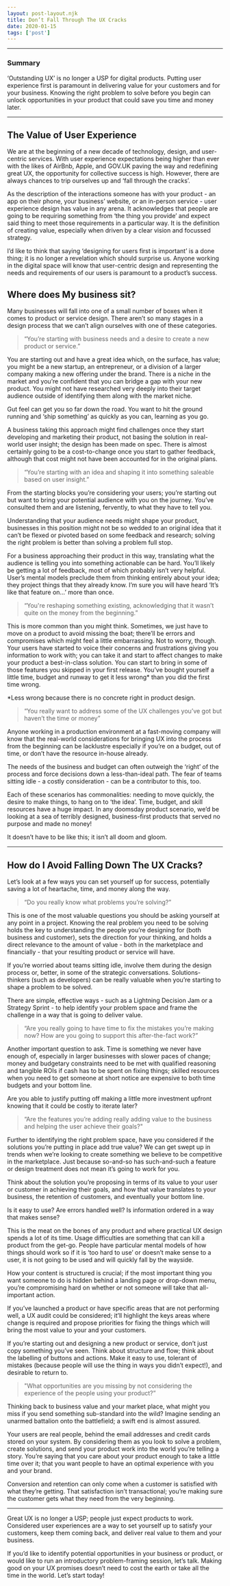 ```yaml
---
layout: post-layout.njk 
title: Don’t Fall Through The UX Cracks
date: 2020-01-15
tags: ['post']
---
```


*****

### Summary
<!-- Excerpt Start -->
‘Outstanding UX’ is no longer a USP for digital products. Putting user experience first is paramount in delivering value for your customers and for your business. Knowing the right problem to solve before you begin can unlock opportunities in your product that could save you time and money later. <!-- Excerpt End -->

*****

## The Value of User Experience

We are at the beginning of a new decade of technology, design, and user-centric services. With user experience expectations being higher than ever with the likes of AirBnb, Apple, and GOV.UK paving the way and redefining great UX, the opportunity for collective success is high. However, there are always chances to trip ourselves up and ‘fall through the cracks’.

As the description of the interactions someone has with your product - an app on their phone, your business’ website, or an in-person service - user experience design has value in any arena. It acknowledges that people are going to be requiring something from ‘the thing you provide’ and expect said thing to meet those requirements in a particular way. It is the definition of creating value, especially when driven by a clear vision and focussed strategy.

I’d like to think that saying ‘designing for users first is important’ is a done thing; it is no longer a revelation which should surprise us. Anyone working in the digital space will know that user-centric design and representing the needs and requirements of our users is paramount to a product’s success.

## Where does My business sit?

Many businesses will fall into one of a small number of boxes when it comes to product or service design. There aren’t so many stages in a design process that we can’t align ourselves with one of these categories.

> “You’re starting with business needs and a desire to create a new product or service.”

You are starting out and have a great idea which, on the surface, has value; you might be a new startup, an entrepreneur, or a division of a larger company making a new offering under the brand. There is a niche in the market and you’re confident that you can bridge a gap with your new product. You might not have researched very deeply into their target audience outside of identifying them along with the market niche.

Gut feel can get you so far down the road. You want to hit the ground running and ‘ship something’ as quickly as you can, learning as you go.

A business taking this approach might find challenges once they start developing and marketing their product, not basing the solution in real-world user insight; the design has been made on spec. There is almost certainly going to be a cost-to-change once you start to gather feedback, although that cost might not have been accounted for in the original plans.

> “You’re starting with an idea and shaping it into something saleable based on user insight.”

From the starting blocks you’re considering your users; you’re starting out but want to bring your potential audience with you on the journey. You’ve consulted them and are listening, fervently, to what they have to tell you.

Understanding that your audience needs might shape your product, businesses in this position might not be so wedded to an original idea that it can’t be flexed or pivoted based on some feedback and research; solving the right problem is better than solving a problem full stop.

For a business approaching their product in this way, translating what the audience is telling you into something actionable can be hard. You’ll likely be getting a lot of feedback, most of which probably isn’t very helpful. User’s mental models preclude them from thinking entirely about your idea; they project things that they already know. I’m sure you will have heard ‘It’s like that feature on…’ more than once.

> “You're reshaping something existing, acknowledging that it wasn’t quite on the money from the beginning.”

This is more common than you might think. Sometimes, we just have to move on a product to avoid missing the boat; there’ll be errors and compromises which might feel a little embarrassing. Not to worry, though. Your users have started to voice their concerns and frustrations giving you information to work with; you can take it and start to affect changes to make your product a best-in-class solution. You can start to bring in some of those features you skipped in your first release. You’ve bought yourself a little time, budget and runway to get it less wrong* than you did the first time wrong.

*Less wrong because there is no concrete right in product design.

> “You really want to address some of the UX challenges you’ve got but haven’t the time or money”

Anyone working in a production environment at a fast-moving company will know that the real-world considerations for bringing UX into the process from the beginning can be lacklustre especially if you’re on a budget, out of time, or don’t have the resource in-house already.

The needs of the business and budget can often outweigh the ‘right’ of the process and force decisions down a less-than-ideal path. The fear of teams sitting idle - a costly consideration - can be a contributor to this, too.

Each of these scenarios has commonalities: needing to move quickly, the desire to make things,  to hang on to ‘the idea’. Time, budget, and skill resources have a huge impact. In any doomsday product scenario, we’d be looking at a sea of terribly designed, business-first products that served no purpose and made no money!

It doesn’t have to be like this; it isn’t all doom and gloom.

*****

## How do I Avoid Falling Down The UX Cracks?

Let’s look at a few ways you can set yourself up for success, potentially saving a lot of heartache, time, and money along the way.

> “Do you really know what problems you’re solving?”

This is one of the most valuable questions you should be asking yourself at any point in a project. Knowing the real problem you need to be solving holds the key to understanding the people you’re designing for (both business and customer), sets the direction for your thinking, and holds a direct relevance to the amount of value - both in the marketplace and financially - that your resulting product or service will have.

If you’re worried about teams sitting idle, involve them during the design process or, better, in some of the strategic conversations. Solutions-thinkers (such as developers) can be really valuable when you’re starting to shape a problem to be solved.

There are simple, effective ways - such as a Lightning Decision Jam or a Strategy Sprint - to help identify your problem space and frame the challenge in a way that is going to deliver value.

> “Are you really going to have time to fix the mistakes you’re making now? How are you going to support this after-the-fact work?”

Another important question to ask. Time is something we never have enough of, especially in larger businesses with slower paces of change; money and budgetary constraints need to be met with qualified reasoning and tangible ROIs if cash has to be spent on fixing things; skilled resources when you need to get someone at short notice are expensive to both time budgets and your bottom line.

Are you able to justify putting off making a little more investment upfront knowing that it could be costly to iterate later?

> “Are the features you’re adding really adding value to the business and helping the user achieve their goals?"

Further to identifying the right problem space, have you considered if the solutions you’re putting in place add true value? We can get swept up in trends when we’re looking to create something we believe to be competitive in the marketplace. Just because so-and-so has such-and-such a feature or design treatment does not mean it’s going to work for you.

Think about the solution you’re proposing in terms of its value to your user or customer in achieving their goals, and how that value translates to your business, the retention of customers, and eventually your bottom line.

Is it easy to use? Are errors handled well? Is information ordered in a way that makes sense?

This is the meat on the bones of any product and where practical UX design spends a lot of its time. Usage difficulties are something that can kill a product from the get-go. People have particular mental models of how things should work so if it is ‘too hard to use’ or doesn’t make sense to a user, it is not going to be used and will quickly fall by the wayside.

How your content is structured is crucial; if the most important thing you want someone to do is hidden behind a landing page or drop-down menu, you’re compromising hard on whether or not someone will take that all-important action.

If you’ve launched a product or have specific areas that are not performing well, a UX audit could be considered; it’ll highlight the keys areas where change is required and propose priorities for fixing the things which will bring the most value to your and your customers.

If you’re starting out and designing a new product or service, don’t just copy something you’ve seen. Think about structure and flow; think about the labelling of buttons and actions. Make it easy to use, tolerant of mistakes (because people will use the thing in ways you didn’t expect!), and desirable to return to.

> "What opportunities are you missing by not considering the experience of the people using your product?”

Thinking back to business value and your market place, what might you miss if you send something sub-standard into the wild? Imagine sending an unarmed battalion onto the battlefield; a swift end is almost assured.

Your users are real people, behind the email addresses and credit cards stored on your system. By considering them as you look to solve a problem, create solutions, and send your product work into the world you’re telling a story. You’re saying that you care about your product enough to take a little time over it; that you want people to have an optimal experience with you and your brand.

Conversion and retention can only come when a customer is satisfied with what they’re getting. That satisfaction isn’t transactional; you’re making sure the customer gets what they need from the very beginning.

*****

Great UX is no longer a USP; people just expect products to work. Considered user experiences are a way to set yourself up to satisfy your customers, keep them coming back, and deliver real value to them and your business.

If you’d like to identify potential opportunities in your business or product, or would like to run an introductory problem-framing session, let’s talk. Making good on your UX promises doesn’t need to cost the earth or take all the time in the world. Let’s start today!